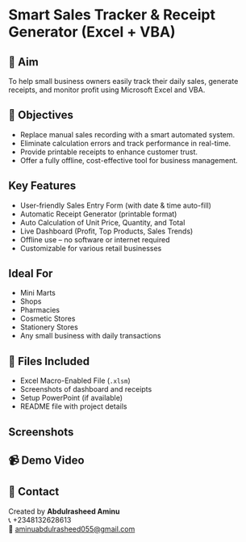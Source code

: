 
# Smart Sales Tracker & Receipt Generator (Excel + VBA)

## 📌 Aim
To help small business owners easily track their daily sales, generate receipts, and monitor profit using Microsoft Excel and VBA.

## 🎯 Objectives
- Replace manual sales recording with a smart automated system.
- Eliminate calculation errors and track performance in real-time.
- Provide printable receipts to enhance customer trust.
- Offer a fully offline, cost-effective tool for business management.

##  Key Features
-  User-friendly Sales Entry Form (with date & time auto-fill)
- Automatic Receipt Generator (printable format)
- Auto Calculation of Unit Price, Quantity, and Total
-  Live Dashboard (Profit, Top Products, Sales Trends)
-  Offline use – no software or internet required
-  Customizable for various retail businesses

## Ideal For
- Mini Marts
- Shops
- Pharmacies
- Cosmetic Stores
- Stationery Stores
- Any small business with daily transactions

## 📂 Files Included
- Excel Macro-Enabled File (`.xlsm`)
- Screenshots of dashboard and receipts
- Setup PowerPoint (if available)
- README file with project details

##  Screenshots


## 📹 Demo Video


## 🤝 Contact
Created by **Abdulrasheed Aminu**  
📞 +2348132628613  
📧 aminuabdulrasheed055@gmail.com
